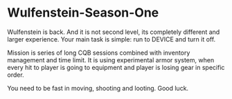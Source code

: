 # Wulfenstein-Season-One

Wulfenstein is back. And it is not second level, its completely different and larger experience. 
Your main task is simple: run to DEVICE and turn it off. 

Mission is series of long CQB sessions combined with inventory management and time limit. It is using experimental armor system, when every hit to player is going to equipment and player is losing gear in specific order. 

You need to be fast in moving, shooting and looting. Good luck.
